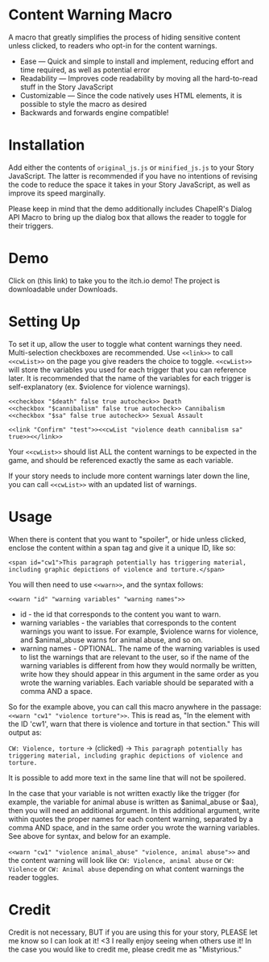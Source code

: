 # Content Warning Macro
A macro that greatly simplifies the process of hiding sensitive content unless clicked, to readers who opt-in for the content warnings.

* Ease — Quick and simple to install and implement, reducing effort and time required, as well as potential error
* Readability — Improves code readability by moving all the hard-to-read stuff in the Story JavaScript
* Customizable — Since the code natively uses HTML elements, it is possible to style the macro as desired
* Backwards and forwards engine compatible!

# Installation
Add either the contents of ``original_js.js`` or ``minified_js.js`` to your Story JavaScript. The latter is recommended if you have no intentions of revising the code to reduce the space it takes in your Story JavaScript, as well as improve its speed marginally.

Please keep in mind that the demo additionally includes ChapelR's Dialog API Macro to bring up the dialog box that allows the reader to toggle for their triggers.

# Demo
Click on (this link) to take you to the itch.io demo! The project is downloadable under Downloads.

# Setting Up
To set it up, allow the user to toggle what content warnings they need. Multi-selection checkboxes are recommended. Use ``<<link>>`` to call ``<<cwList>>`` on the page you give readers the choice to toggle. ``<<cwList>>`` will store the variables you used for each trigger that you can reference later. It is recommended that the name of the variables for each trigger is self-explanatory (ex. $violence for violence warnings).
```<<checkbox "$violence" false true autocheck>> Violence
<<checkbox "$death" false true autocheck>> Death
<<checkbox "$cannibalism" false true autocheck>> Cannibalism
<<checkbox "$sa" false true autocheck>> Sexual Assault

<<link "Confirm" "test">><<cwList "violence death cannibalism sa" true>><</link>>
```

Your ``<<cwList>>`` should list ALL the content warnings to be expected in the game, and should be referenced exactly the same as each variable.

If your story needs to include more content warnings later down the line, you can call ``<<cwList>>`` with an updated list of warnings.

# Usage
When there is content that you want to "spoiler", or hide unless clicked, enclose the content within a span tag and give it a unique ID, like so:

```<span id="cw1">This paragraph potentially has triggering material, including graphic depictions of violence and torture.</span>```

You will then need to use ``<<warn>>``, and the syntax follows:

``<<warn "id" "warning variables" "warning names">>``
* id - the id that corresponds to the content you want to warn.
* warning variables - the variables that corresponds to the content warnings you want to issue. For example, $violence warns for violence, and $animal_abuse warns for animal abuse, and so on.
* warning names - OPTIONAL. The name of the warning variables is used to list the warnings that are relevant to the user, so if the name of the warning variables is different from how they would normally be written, write how they should appear in this argument in the same order as you wrote the warning variables. Each variable should be separated with a comma AND a space.

So for the example above, you can call this macro anywhere in the passage: ``<<warn "cw1" "violence torture">>``. This is read as, "In the element with the ID 'cw1', warn that there is violence and torture in that section." This will output as:

``CW: Violence, torture`` -> (clicked) -> ``This paragraph potentially has triggering material, including graphic depictions of violence and torture.``

It is possible to add more text in the same line that will not be spoilered.

In the case that your variable is not written exactly like the trigger (for example, the variable for animal abuse is written as $animal_abuse or $aa), then you will need an additional argument. In this additional argument, write within quotes the proper names for each content warning, separated by a comma AND space, and in the same order you wrote the warning variables. See above for syntax, and below for an example.

``<<warn "cw1" "violence animal_abuse" "violence, animal abuse">>`` and the content warning will look like ``CW: Violence, animal abuse`` or ``CW: Violence`` or ``CW: Animal abuse`` depending on what content warnings the reader toggles.

# Credit
Credit is not necessary, BUT if you are using this for your story, PLEASE let me know so I can look at it! <3 I really enjoy seeing when others use it! In the case you would like to credit me, please credit me as "Mistyrious."


